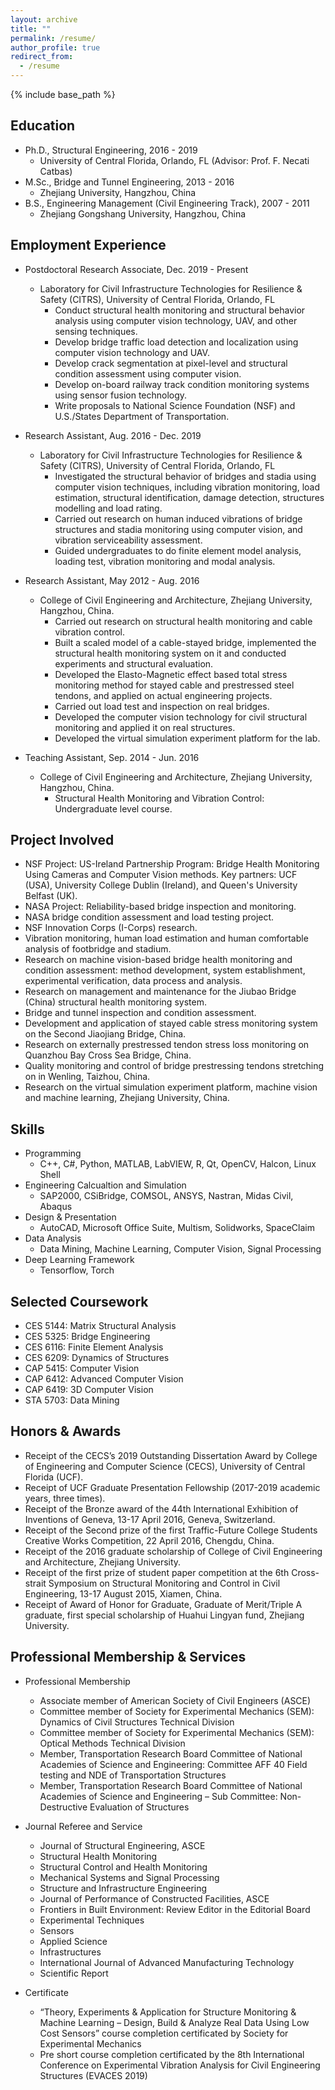```yaml
---
layout: archive
title: ""
permalink: /resume/
author_profile: true
redirect_from:
  - /resume
---
```


{% include base_path %}

Education
------
* Ph.D., Structural Engineering, 2016 - 2019
  * University of Central Florida, Orlando, FL (Advisor: Prof. F. Necati Catbas)
  <!-- * Advisor: Prof. F. Necati Catbas -->
* M.Sc., Bridge and Tunnel Engineering, 2013 - 2016
  * Zhejiang University, Hangzhou, China
* B.S., Engineering Management (Civil Engineering Track), 2007 - 2011
  * Zhejiang Gongshang University, Hangzhou, China
  

Employment Experience
------
* Postdoctoral Research Associate, Dec. 2019 - Present
  * Laboratory for Civil Infrastructure Technologies for Resilience & Safety (CITRS), University of Central Florida, Orlando, FL
    * Conduct structural health monitoring and structural behavior analysis using computer vision technology, UAV, and other sensing techniques.
    * Develop bridge traffic load detection and localization using computer vision technology and UAV.
    * Develop crack segmentation at pixel-level and structural condition assessment using computer vision.
    * Develop on-board railway track condition monitoring systems using sensor fusion technology.
    * Write proposals to National Science Foundation (NSF) and U.S./States Department of Transportation. 


* Research Assistant, Aug. 2016 - Dec. 2019
  * Laboratory for Civil Infrastructure Technologies for Resilience & Safety (CITRS), University of Central Florida, Orlando, FL
    * Investigated the structural behavior of bridges and stadia using computer vision techniques, including vibration monitoring, load estimation, structural identification, damage detection, structures modelling and load rating.
    * Carried out research on human induced vibrations of bridge structures and stadia monitoring using computer vision, and vibration serviceability assessment.
    * Guided undergraduates to do finite element model analysis, loading test, vibration monitoring and modal analysis.

  
* Research Assistant, May 2012 - Aug. 2016
  * College of Civil Engineering and Architecture, Zhejiang University, Hangzhou, China.
    * Carried out research on structural health monitoring and cable vibration control.
    * Built a scaled model of a cable-stayed bridge, implemented the structural health monitoring system on it and conducted experiments and structural evaluation.
    * Developed the Elasto-Magnetic effect based total stress monitoring method for stayed cable and prestressed steel tendons, and applied on actual engineering projects.
    * Carried out load test and inspection on real bridges.
    * Developed the computer vision technology for civil structural monitoring and applied it on real structures.
    * Developed the virtual simulation experiment platform for the lab.


* Teaching Assistant, Sep. 2014 - Jun. 2016
  * College of Civil Engineering and Architecture, Zhejiang University, Hangzhou, China.
    * Structural Health Monitoring and Vibration Control: Undergraduate level course.



Project Involved
------
* NSF Project: US-Ireland Partnership Program: Bridge Health Monitoring Using Cameras and Computer Vision methods. Key partners: UCF (USA), University College Dublin (Ireland), and Queen's University Belfast (UK).
* NASA Project: Reliability-based bridge inspection and monitoring.
* NASA bridge condition assessment and load testing project.
* NSF Innovation Corps (I-Corps) research.
* Vibration monitoring, human load estimation and human comfortable analysis of footbridge and stadium. 
* Research on machine vision-based bridge health monitoring and condition assessment: method development, system establishment, experimental verification, data process and analysis.
* Research on management and maintenance for the Jiubao Bridge (China) structural health monitoring system.
* Bridge and tunnel inspection and condition assessment.
* Development and application of stayed cable stress monitoring system on the Second Jiaojiang Bridge, China.
* Research on externally prestressed tendon stress loss monitoring on Quanzhou Bay Cross Sea Bridge, China.
* Quality monitoring and control of bridge prestressing tendons stretching on in Wenling, Taizhou, China.
* Research on the virtual simulation experiment platform, machine vision and machine learning, Zhejiang University, China.


Skills
------
* Programming
  * C++, C#, Python, MATLAB, LabVIEW, R, Qt, OpenCV, Halcon, Linux Shell
* Engineering Calcualtion and Simulation
  * SAP2000, CSiBridge, COMSOL, ANSYS, Nastran, Midas Civil, Abaqus
* Design & Presentation
  * AutoCAD, Microsoft Office Suite, Multism, Solidworks, SpaceClaim
* Data Analysis
  * Data Mining, Machine Learning, Computer Vision, Signal Processing
* Deep Learning Framework
  * Tensorflow, Torch
                                                                                     

Selected Coursework
------
* CES 5144: Matrix Structural Analysis
* CES 5325: Bridge Engineering
* CES 6116: Finite Element Analysis
* CES 6209: Dynamics of Structures
* CAP 5415: Computer Vision
* CAP 6412: Advanced Computer Vision
* CAP 6419: 3D Computer Vision
* STA 5703: Data Mining


Honors & Awards
------
* Receipt of the CECS’s 2019 Outstanding Dissertation Award by College of Engineering and Computer Science (CECS), University of Central Florida (UCF).
* Receipt of UCF Graduate Presentation Fellowship (2017-2019 academic years, three times).
* Receipt of the Bronze award of the 44th International Exhibition of Inventions of Geneva, 13-17 April 2016, Geneva, Switzerland.
* Receipt of the Second prize of the first Traffic-Future College Students Creative Works Competition, 22 April 2016, Chengdu, China.
* Receipt of the 2016 graduate scholarship of College of Civil Engineering and Architecture, Zhejiang University.
* Receipt of the first prize of student paper competition at the 6th Cross-strait Symposium on Structural Monitoring and Control in Civil Engineering, 13-17 August 2015, Xiamen, China.
* Receipt of Award of Honor for Graduate, Graduate of Merit/Triple A graduate, first special scholarship of Huahui Lingyan fund, Zhejiang University.



Professional Membership & Services
------
* Professional Membership
  * Associate member of American Society of Civil Engineers (ASCE)
  * Committee member of Society for Experimental Mechanics (SEM): Dynamics of Civil Structures Technical Division
  * Committee member of Society for Experimental Mechanics (SEM): Optical Methods Technical Division
  * Member, Transportation Research Board Committee of National Academies of Science and Engineering: Committee AFF 40 Field testing and NDE of Transportation Structures
  * Member, Transportation Research Board Committee of National Academies of Science and Engineering – Sub Committee: Non-Destructive Evaluation of Structures

* Journal Referee and Service
  * Journal of Structural Engineering, ASCE
  * Structural Health Monitoring
  * Structural Control and Health Monitoring
  * Mechanical Systems and Signal Processing
  * Structure and Infrastructure Engineering
  * Journal of Performance of Constructed Facilities, ASCE
  * Frontiers in Built Environment: Review Editor in the Editorial Board
  * Experimental Techniques
  * Sensors
  * Applied Science
  * Infrastructures
  * International Journal of Advanced Manufacturing Technology
  * Scientific Report

* Certificate
  * “Theory, Experiments & Application for Structure Monitoring & Machine Learning – Design, Build & Analyze Real Data Using Low Cost Sensors” course completion certificated by Society for Experimental Mechanics
  * Pre short course completion certificated by the 8th International Conference on Experimental Vibration Analysis for Civil Engineering Structures (EVACES 2019)
